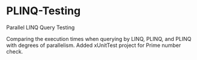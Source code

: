 # PLINQ-Testing
Parallel LINQ Query Testing

Comparing the execution times when querying by LINQ, PLINQ, and PLINQ with degrees of parallelism.
Added xUnitTest project for Prime number check.
